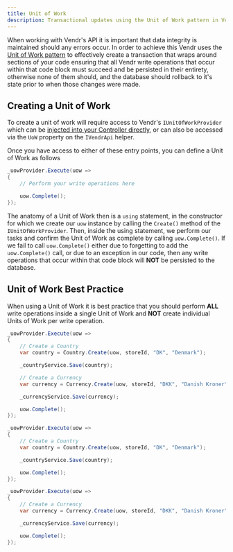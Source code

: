 ```yaml
---
title: Unit of Work
description: Transactional updates using the Unit of Work pattern in Vendr, the eCommerce solution for Umbraco
---
```


When working with Vendr's API it is important that data integrity is maintained should any errors occur. In order to achieve this Vendr uses the [Unit of Work pattern](https://www.martinfowler.com/eaaCatalog/unitOfWork.html) to effectively create a transaction that wraps around sections of your code ensuring that all Vendr write operations that occur within that code block must succeed and be persisted in their entirety, otherwise none of them should, and the database should rollback to it's state prior to when those changes were made. 

## Creating a Unit of Work

To create a unit of work will require access to Vendr's `IUnitOfWorkProvider` which can be [injected into your Controller directly](../dependency-injection/), or can also be accessed via the `UoW` property on the `IVendrApi` helper.

Once you have access to either of these entry points, you can define a Unit of Work as follows

````csharp
_uowProvider.Execute(uow =>
{
    // Perform your write operations here

    uow.Complete();
});

````

The anatomy of a Unit of Work then is a `using` statement, in the constructor for which we create our `uow` instance by calling the `Create()` method of the `IUnitOfWorkProvider`. Then, inside the using statement, we perform our tasks and confirm the Unit of Work as complete by calling `uow.Complete()`. If we fail to call `uow.Complete()` either due to forgetting to add the `uow.Complete()` call, or due to an exception in our code, then any write operations that occur within that code block will **NOT** be persisted to the database.

## Unit of Work Best Practice

When using a Unit of Work it is best practice that you should perform **ALL** write operations inside a single Unit of Work and **NOT** create individual Units of Work per write operation.

<tip type="good" heading="Perform all write operations in a single Unit of Work"></tip>

```csharp
_uowProvider.Execute(uow =>
{
    // Create a Country
    var country = Country.Create(uow, storeId, "DK", "Denmark");

    _countryService.Save(country);

    // Create a Currency
    var currency = Currency.Create(uow, storeId, "DKK", "Danish Kroner", "da-DK");

    _currencyService.Save(currency);

    uow.Complete();
});
```

<tip type="bad" heading="Don't create a Unit of Work per write operation"></tip>

```csharp
_uowProvider.Execute(uow =>
{
    // Create a Country
    var country = Country.Create(uow, storeId, "DK", "Denmark");

    _countryService.Save(country);

    uow.Complete();
});

_uowProvider.Execute(uow =>
{
    // Create a Currency
    var currency = Currency.Create(uow, storeId, "DKK", "Danish Kroner", "da-DK");

    _currencyService.Save(currency);

    uow.Complete();
});
```
